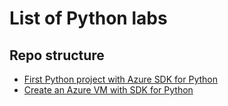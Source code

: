 # List of Python labs
## Repo structure
- [First Python project with Azure SDK for Python](https://github.com/fabferri/python-labs/tree/main/1st-python-lab-az-sdk)
- [Create an Azure VM with SDK for Python](https://github.com/fabferri/python-labs/tree/main/python-lab-create-az-vm)
